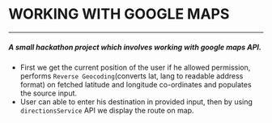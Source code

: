 # WORKING WITH GOOGLE MAPS

---

##### A small hackathon project which involves working with google maps API.

- First we get the current position of the user if he allowed permission, performs `Reverse Geocoding`(converts lat, lang to readable address format) on fetched latitude and longitude co-ordinates and populates the source input.
- User can able to enter his destination in provided input, then by using `directionsService` API we display the route on map.
